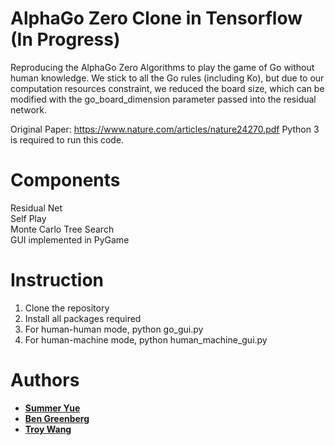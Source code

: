 # AlphaGo Zero Clone in Tensorflow (In Progress)
Reproducing the AlphaGo Zero Algorithms to play the game of Go without human knowledge. We stick to all the Go rules (including Ko), but due to our computation resources constraint, we reduced the board size, which can be modified with the go_board_dimension parameter passed into the residual network.

Original Paper: https://www.nature.com/articles/nature24270.pdf
Python 3 is required to run this code.

# Components
Residual Net <br />
Self Play <br />
Monte Carlo Tree Search <br />
GUI implemented in PyGame <br />

# Instruction
1. Clone the repository
2. Install all packages required
3. For human-human mode, python go_gui.py
4. For human-machine mode, python human_machine_gui.py

# Authors
* [**Summer Yue**](https://github.com/yutingyue514)
* [**Ben Greenberg**](https://github.com/anchorwatt)
* [**Troy Wang**](https://github.com/TroyTianzhengWang)
